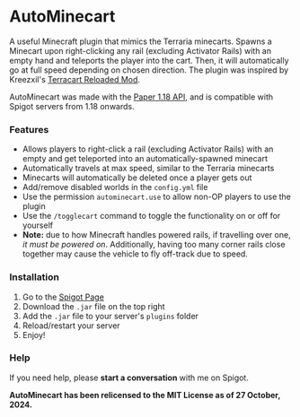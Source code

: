 # AutoMinecart
A useful Minecraft plugin that mimics the Terraria minecarts. Spawns a Minecart upon right-clicking any rail (excluding Activator Rails) with an empty hand and teleports the player into the cart. Then, it will automatically go at full speed depending on chosen direction. The plugin was inspired by Kreezxil's [Terracart Reloaded Mod](https://www.curseforge.com/minecraft/mc-mods/terracart-reloaded).


AutoMinecart was made with the [Paper 1.18 API](https://papermc.io/), and is compatible with Spigot servers from 1.18 onwards.

### **Features**
- Allows players to right-click a rail (excluding Activator Rails) with an empty and get teleported into an automatically-spawned minecart
- Automatically travels at max speed, similar to the Terraria minecarts
- Minecarts will automatically be deleted once a player gets out
- Add/remove disabled worlds in the `config.yml` file
- Use the permission `autominecart.use` to allow non-OP players to use the plugin
- Use the `/togglecart` command to toggle the functionality on or off for yourself
- **Note:** due to how Minecraft handles powered rails, if travelling over one, *it must be powered on*. Additionally, having too many corner rails close together may cause the vehicle to fly off-track due to speed.

### **Installation**
1. Go to the [Spigot Page](https://www.spigotmc.org/resources/autominecart.101327/)
2. Download the `.jar` file on the top right
3. Add the `.jar` file to your server's `plugins` folder
4. Reload/restart your server
5. Enjoy!

### **Help**
If you need help, please **start a conversation** with me on Spigot.

**AutoMinecart has been relicensed to the MIT License as of 27 October, 2024.**

